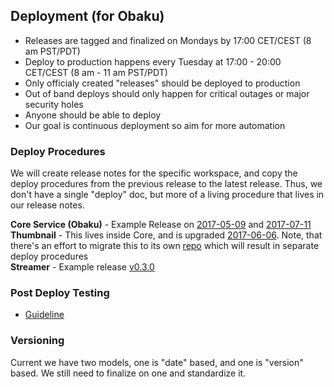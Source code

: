 ## Deployment (for Obaku)

* Releases are tagged and finalized on Mondays by 17:00 CET/CEST (8 am PST/PDT)
* Deploy to production happens every Tuesday at 17:00 - 20:00 CET/CEST (8 am - 11 am PST/PDT)
* Only officialy created "releases" should be deployed to production
* Out of band deploys should only happen for critical outages or major security holes
* Anyone should be able to deploy
* Our goal is continuous deployment  so aim for more automation

### Deploy Procedures

We will create release notes for the specific workspace, and copy the deploy procedures from the previous release to the latest release.  Thus, we don't have a single "deploy" doc, but more of a living procedure that lives in our release notes.

__Core Service (Obaku)__ - Example Release on [2017-05-09](https://github.com/SYNQfm/obaku/releases/tag/2017-05-09) and [2017-07-11](https://github.com/SYNQfm/obaku/releases/tag/2017-07-11)    
__Thumbnail__ - This lives inside Core, and is upgraded [2017-06-06](https://github.com/SYNQfm/obaku/releases/tag/2017-06-06).  Note, that there's an effort to migrate this to its own [repo](https://github.com/SYNQfm/tylwythteg) which will result in separate deploy procedures    
__Streamer__ - Example release [v0.3.0](https://github.com/SYNQfm/streamer/releases/tag/v0.3.0)    

### Post Deploy Testing

* [Guideline](https://github.com/SYNQfm/obaku/wiki/Guide:-Testing-New-Changes-to-Obaku-and-Post-Deployment-Tests)

### Versioning

Current we have two models, one is "date" based, and one is "version" based.  We still need to finalize on one and standardize it.